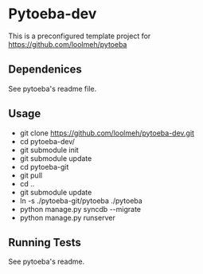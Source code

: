 Pytoeba-dev
==========

This is a preconfigured template project for https://github.com/loolmeh/pytoeba

Dependenices
---------

See pytoeba's readme file.

Usage
-----

  - git clone https://github.com/loolmeh/pytoeba-dev.git
  - cd pytoeba-dev/
  - git submodule init
  - git submodule update
  - cd pytoeba-git
  - git pull
  - cd ..
  - git submodule update
  - ln -s ./pytoeba-git/pytoeba ./pytoeba 
  - python manage.py syncdb --migrate
  - python manage.py runserver

Running Tests
------

See pytoeba's readme.
